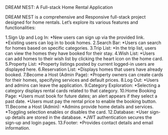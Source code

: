 DREAM NEST: A Full-stack Home Rental Application

DREAM NEST is a comprehensive and Responsive full-stack project designed for home rentals. Let’s explore its various features and functionalities:

1.Sign Up and Log In:
*New users can sign up via the provided link.
*Existing users can log in to book homes.
2.Search Bar:
*Users can search for homes based on specific categories.
3.Trip List:
*In the trip list, users can view the homes they have booked for their stay.
4.Wish List:
*Users can add homes to their wish list by clicking the heart icon on the home card.
5.Property List:
*Property listings posted by current logged-in users are displayed here.
6.Reservation List:
*Displays homes that users have already booked.
7.Become a Host (Admin Page):
*Property owners can create cards for their homes, specifying services and default prices.
8.Log Out:
*Users and admins can leave the application.
9.Category Exploration:
*Selecting a category displays rental cards related to that category.
10.Home Booking Page:
*Users must book for future dates; an alert appears if they select a past date.
*Users must pay the rental price to enable the booking button.
11.Become a Host (Admin):
*Admins provide home details and services.
*Toggling selection enables or disables the card.
12.Database:
*User sign-up details are stored in the database.
*JWT authentication secures the sign-up and login pages.
13.Footer:
*Provides contact details and email information.